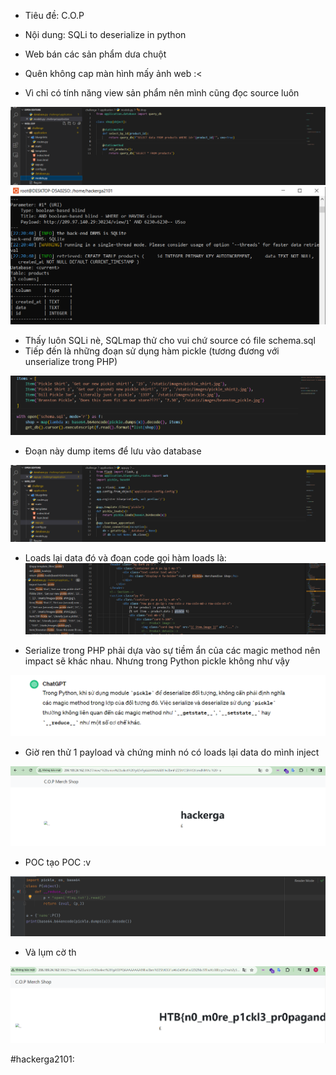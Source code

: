 - Tiêu đề: C.O.P
- Nội dung: SQLi to deserialize in python

- Web bán các sản phẩm dưa chuột
- Quên không cap màn hình mấy ảnh web :<

- Vì chỉ có tính năng view sản phẩm nên mình cũng đọc source luôn 

![Alt text](<../image/5.1.png>)
![Alt text](<../image/5.2.png>)
- Thấy luôn SQLi nè, SQLmap thử cho vui chứ source có file schema.sql
- Tiếp đến là những đoạn sử dụng hàm pickle (tương đương với unserialize trong PHP)

![Alt text](<../image/5.3.png>)

- Đoạn này dump items để lưu vào database 

![Alt text](<../image/5.4.png>)
- Loads lại data đó và đoạn code gọi hàm loads là: 
![Alt text](<../image/5.5.png>)

- Serialize trong PHP phải dựa vào sự tiềm ẩn của các magic method nên impact sẽ khác nhau. Nhưng trong Python pickle không như vậy

![Alt text](<../image/5.6.png>)

- Giờ ren thử 1 payload và chứng minh nó có loads lại data do mình inject

![Alt text](<../image/5.7.png>)

- POC tạo POC :v 

![Alt text](<../image/5.8.png>)

- Và lụm cờ th 

![Alt text](<../image/5.9.png>)

#hackerga2101: